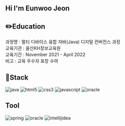 ## **Hi I'm Eunwoo Jeon**

## :pencil2:**Education**
과정명 : 멀티 디바이스 융합 자바(Java) 디지털 컨버전스 과정<br>
교육기관 : 울산KH정보교육원<br>
교육기간 : November 2021 - April 2022<br>
비고 : 교육 우수자 표창 수여

##  :rocket:**Stack**
![java](https://img.shields.io/badge/java-007396.svg?&style=for-the-badge&logo=java&logoColor=white)
![html5](https://img.shields.io/badge/html5-E34F26.svg?&style=for-the-badge&logo=html5&logoColor=white)
![css3](https://img.shields.io/badge/css3-1572B6.svg?&style=for-the-badge&logo=css3&logoColor=white)
![javascript](https://img.shields.io/badge/javascript-F7DF1E.svg?&style=for-the-badge&logo=javascript&logoColor=white)
![oracle](https://img.shields.io/badge/oracle-F80000.svg?&style=for-the-badge&logo=oracle&logoColor=white)

<!-- <img alt="java" src ="https://img.shields.io/badge/java-007396.svg?&style=for-the-badge&logo=java&logoColor=white"/>
<img alt="html5" src ="https://img.shields.io/badge/html5-E34F26.svg?&style=for-the-badge&logo=html5&logoColor=white"/>
<img alt="css3" src ="https://img.shields.io/badge/css3-1572B6.svg?&style=for-the-badge&logo=css3&logoColor=white"/>
<img alt="javascript" src ="https://img.shields.io/badge/javascript-F7DF1E.svg?&style=for-the-badge&logo=javascript&logoColor=white"/>
<img alt="oracle" src ="https://img.shields.io/badge/oracle-F80000.svg?&style=for-the-badge&logo=oracle&logoColor=white"/> -->

## Tool
![spring](https://img.shields.io/badge/spring-6DB33F.svg?&style=for-the-badge&logo=spring&logoColor=white)
![oracle](https://img.shields.io/badge/oracle-F80000.svg?&style=for-the-badge&logo=oracle&logoColor=white)
![intellijidea](https://img.shields.io/badge/intellijidea-000000.svg?&style=for-the-badge&logo=intellijidea&logoColor=white)

<!-- <img alt="spring" src ="https://img.shields.io/badge/spring-6DB33F.svg?&style=for-the-badge&logo=spring&logoColor=white"/>
<img alt="oracle" src ="https://img.shields.io/badge/oracle-F80000.svg?&style=for-the-badge&logo=oracle&logoColor=white"/>
<img alt="intellijidea" src ="https://img.shields.io/badge/intellijidea-000000.svg?&style=for-the-badge&logo=intellijidea&logoColor=white"/> -->